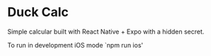 # Duck Calc

Simple calcular built with React Native + Expo with a hidden secret.

To run in development iOS mode `npm run ios'
